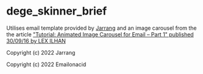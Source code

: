 # dege_skinner_brief

Utilises email template provided by [Jarrang](https://www.jarrang.com/) and an image carousel from the the article ["Tutorial: Animated Image Carousel for Email – Part 1" published 30/09/16 by LEX ILHAN](https://www.emailonacid.com/blog/article/email-development/tutorial-animated-image-carousel-for-email/)

Copyright (c) 2022 Jarrang

Copyright (c) 2022 Emailonacid

